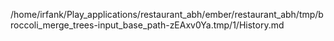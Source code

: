 /home/irfank/Play_applications/restaurant_abh/ember/restaurant_abh/tmp/broccoli_merge_trees-input_base_path-zEAxv0Ya.tmp/1/History.md